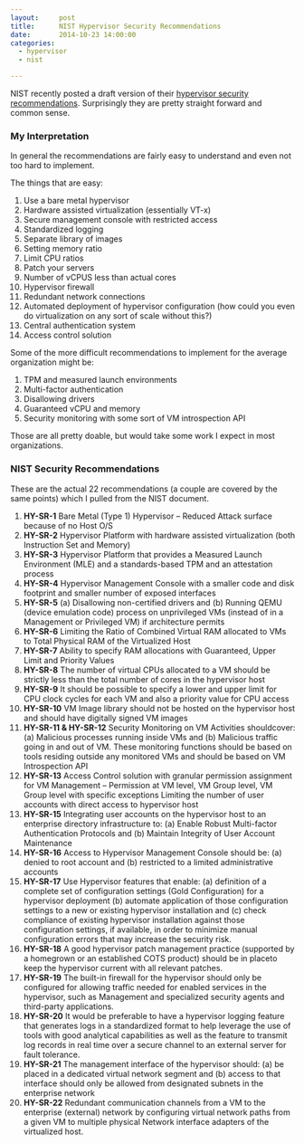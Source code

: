 ```yaml
---
layout:     post
title:      NIST Hypervisor Security Recommendations
date:       2014-10-23 14:00:00
categories:
  - hypervisor
  - nist

---
```


NIST recently posted a draft version of their [hypervisor security recommendations](http://csrc.nist.gov/publications/drafts/800-125a/sp800-125a_draft.pdf). Surprisingly they are pretty straight forward and common sense.

<!-- more -->

### My Interpretation

In general the recommendations are fairly easy to understand and even not too hard to implement.

The things that are easy:

1. Use a bare metal hypervisor
2. Hardware assisted virtualization (essentially VT-x)
3. Secure management console with restricted access
4. Standardized logging
5. Separate library of images
6. Setting memory ratio
7. Limit CPU ratios
7. Patch your servers
8. Number of vCPUS less than actual cores
8. Hypervisor firewall
9. Redundant network connections
10. Automated deployment of hypervisor configuration (how could you even do virtualization on any sort of scale without this?)
12. Central authentication system
13. Access control solution

Some of the more difficult recommendations to implement for the average organization might be:

1. TPM and measured launch environments
2. Multi-factor authentication
3. Disallowing drivers
4. Guaranteed vCPU and memory
5. Security monitoring with some sort of VM introspection API

Those are all pretty doable, but would take some work I expect in most organizations.

### NIST Security Recommendations

These are the actual 22 recommendations (a couple are covered by the same points) which I pulled from the NIST document.

1. **HY-SR-1** Bare Metal (Type 1) Hypervisor – Reduced Attack surface because of no Host O/S
2. **HY-SR-2** Hypervisor Platform with hardware assisted virtualization (both Instruction Set and Memory)
4. **HY-SR-3** Hypervisor Platform that provides a Measured Launch Environment (MLE) and a standards-based TPM and an attestation process
5. **HY-SR-4** Hypervisor Management Console with a smaller code and disk footprint and smaller number of exposed interfaces
6. **HY-SR-5** (a) Disallowing non-certified drivers and (b) Running QEMU (device emulation code) process on unprivileged VMs (instead of in a Management or Privileged VM) if architecture permits
7. **HY-SR-6** Limiting the Ratio of Combined Virtual RAM allocated to VMs to Total Physical RAM of the Virtualized Host
8. **HY-SR-7** Ability to specify RAM allocations with Guaranteed, Upper Limit and Priority Values
9. **HY-SR-8** The number of virtual CPUs allocated to a VM should be strictly less than the total number of cores in the hypervisor host
10. **HY-SR-9** It should be possible to specify a lower and upper limit for CPU clock cycles for each VM and also a priority value for CPU access
11. **HY-SR-10** VM Image library should not be hosted on the hypervisor host and should have digitally signed VM images
12. **HY-SR-11 & HY-SR-12** Security Monitoring on VM Activities shouldcover: (a) Malicious processes running inside VMs and (b) Malicious traffic going in and out of VM. These monitoring functions should be based on tools residing outside any monitored VMs and should be based on VM Introspection API
13. **HY-SR-13** Access Control solution with granular permission assignment for VM Management – Permission at VM level, VM Group level, VM Group level with specific exceptions Limiting the number of user accounts with direct access to hypervisor host
14. **HY-SR-15** Integrating user accounts on the hypervisor host to an enterprise directory infrastructure to: (a) Enable Robust Multi-factor Authentication Protocols and (b) Maintain Integrity of User Account Maintenance
15. **HY-SR-16** Access to Hypervisor Management Console should be: (a) denied to root account and (b) restricted to a limited administrative accounts
16. **HY-SR-17** Use Hypervisor features that enable: (a) definition of a complete set of configuration settings (Gold Configuration) for a hypervisor deployment (b) automate application of those configuration settings to a new or existing hypervisor installation and (c) check compliance of existing hypervisor installation against those configuration settings, if available, in order to minimize manual configuration errors that may increase the security risk.
17. **HY-SR-18** A good hypervisor patch management practice (supported by a homegrown or an established COTS product) should be in placeto keep the hypervisor current with all relevant patches.
18. **HY-SR-19** The built-in firewall for the hypervisor should only be configured for allowing traffic needed for enabled services in the hypervisor, such as Management and specialized security agents and third-party applications.
19. **HY-SR-20** It would be preferable to have a hypervisor logging feature that generates logs in a standardized format to help leverage the use of tools with good analytical capabilities as well as the feature to transmit log records in real time over a secure channel to an external server for fault tolerance.
20. **HY-SR-21** The management interface of the hypervisor should: (a) be placed in a dedicated virtual network segment and (b) access to that interface should only be allowed from designated subnets in the enterprise network
21. **HY-SR-22** Redundant communication channels from a VM to the enterprise (external) network by configuring virtual network paths from a given VM to multiple physical Network interface adapters of the virtualized host.
